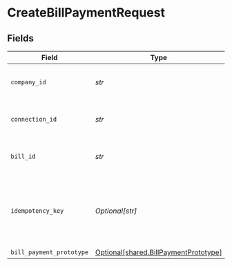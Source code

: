# CreateBillPaymentRequest


## Fields

| Field                                                                                | Type                                                                                 | Required                                                                             | Description                                                                          | Example                                                                              |
| ------------------------------------------------------------------------------------ | ------------------------------------------------------------------------------------ | ------------------------------------------------------------------------------------ | ------------------------------------------------------------------------------------ | ------------------------------------------------------------------------------------ |
| `company_id`                                                                         | *str*                                                                                | :heavy_check_mark:                                                                   | Unique identifier for a company.                                                     | 8a210b68-6988-11ed-a1eb-0242ac120002                                                 |
| `connection_id`                                                                      | *str*                                                                                | :heavy_check_mark:                                                                   | Unique identifier for a connection.                                                  | 2e9d2c44-f675-40ba-8049-353bfcb5e171                                                 |
| `bill_id`                                                                            | *str*                                                                                | :heavy_check_mark:                                                                   | Unique identifier for a bill.                                                        | 13d946f0-c5d5-42bc-b092-97ece17923ab                                                 |
| `idempotency_key`                                                                    | *Optional[str]*                                                                      | :heavy_minus_sign:                                                                   | A unique identifier to ensure idempotent behaviour for subsequent requests.          |                                                                                      |
| `bill_payment_prototype`                                                             | [Optional[shared.BillPaymentPrototype]](../../models/shared/billpaymentprototype.md) | :heavy_minus_sign:                                                                   | N/A                                                                                  |                                                                                      |